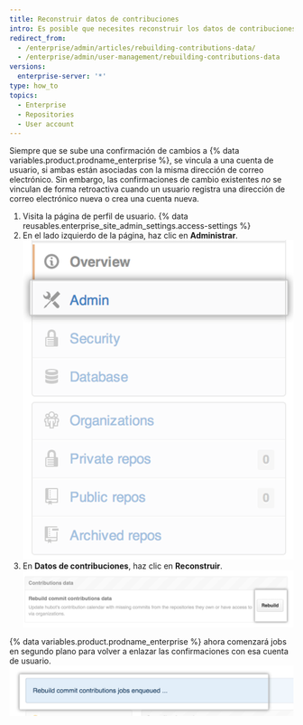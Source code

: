 ```yaml
---
title: Reconstruir datos de contribuciones
intro: Es posible que necesites reconstruir los datos de contribuciones para vincular las confirmaciones de cambios a una cuenta de usuario.
redirect_from:
  - /enterprise/admin/articles/rebuilding-contributions-data/
  - /enterprise/admin/user-management/rebuilding-contributions-data
versions:
  enterprise-server: '*'
type: how_to
topics:
  - Enterprise
  - Repositories
  - User account
---
```


Siempre que se sube una confirmación de cambios a {% data variables.product.prodname_enterprise %}, se vincula a una cuenta de usuario, si ambas están asociadas con la misma dirección de correo electrónico. Sin embargo, las confirmaciones de cambio existentes *no* se vinculan de forma retroactiva cuando un usuario registra una dirección de correo electrónico nueva o crea una cuenta nueva.

1. Visita la página de perfil de usuario.
{% data reusables.enterprise_site_admin_settings.access-settings %}
3. En el lado izquierdo de la página, haz clic en **Administrar**. ![Pestaña Administrar](/assets/images/enterprise/site-admin-settings/admin-tab.png)
4. En **Datos de contribuciones**, haz clic en **Reconstruir**. ![Botón Reconstruir](/assets/images/enterprise/site-admin-settings/rebuild-button.png)

{% data variables.product.prodname_enterprise %} ahora comenzará jobs en segundo plano para volver a enlazar las confirmaciones con esa cuenta de usuario.
  ![Trabajos de reconstrucción en cola](/assets/images/enterprise/site-admin-settings/rebuild-jobs.png)
